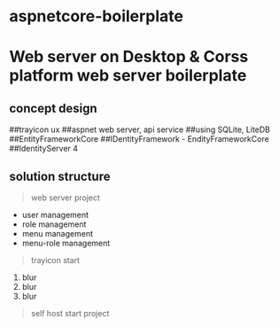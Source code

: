 # aspnetcore-boilerplate

Web server on Desktop & Corss platform web server boilerplate
======
concept design
------
  ##trayicon ux
  ##aspnet web server, api service
  ##using SQLite, LiteDB
  ##EntityFrameworkCore
  ##IDentityFramework - EndityFrameworkCore
  ##IdentityServer 4

solution structure
------

> web server project
 + user management
 + role management
 + menu management
 + menu-role management

> trayicon start
  1. blur
  2. blur
  3. blur

> self host start project
